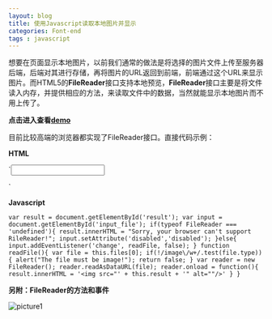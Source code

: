 ```yaml
---
layout: blog
title: 使用Javascript读取本地图片并显示
categories: Font-end
tags : javascript
---
```

想要在页面显示本地图片，以前我们通常的做法是将选择的图片文件上传至服务器后端，后端对其进行存储，再将图片的URL返回到前端，前端通过这个URL来显示图片。而HTML5的**FileReader**接口支持本地预览，**FileReader**接口主要是将文件读入内存，并提供相应的方法，来读取文件中的数据，当然就能显示本地图片而不用上传了。

**点击进入查看[demo]({{site.baseurl}}/demo/file_reader.html)**

目前比较高端的浏览器都实现了FileReader接口。直接代码示例：

**HTML**

`<input tyle = "file" id="input_file">
<section id="result"></section>`

**Javascript**

`var result = document.getElementById('result');
var input = document.getElementById('input_file');
if(typeof FileReader === 'undefined'){
	result.innerHTML = "Sorry, your browser can't support RileReader!";
	input.setAttribute('disabled','disabled');
}else{
	input.addEventListener('change', readFile, false);
}
function readFile(){
	var file = this.files[0];
	if(!/image\/w+/.test(file.type)){
		alert("The file must be image!");
		return false;
	}
	var reader = new FileReader();
	reader.readAsDataURL(file);
	reader.onload = function(){
		result.innerHTML = '<img src="' + this.result + '" alt=""/>'
	}
}`

**另附：FileReader的方法和事件**

![picture1]({{site.baseurl}}/resource/2014-11-23-01.png "meta")


